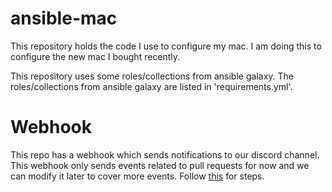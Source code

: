 # ansible-mac

This repository holds the code I use to configure my mac. I am doing this to configure the new mac I bought recently.

This repository uses some roles/collections from ansible galaxy. The roles/collections from ansible galaxy are listed in 'requirements.yml'.

# Webhook

This repo has a webhook which sends notifications to our discord channel. This webhook only sends events related to pull requests for now 
and we can modify it later to cover more events. Follow [this](https://gist.github.com/jagrosh/5b1761213e33fc5b54ec7f6379034a22) for steps.
